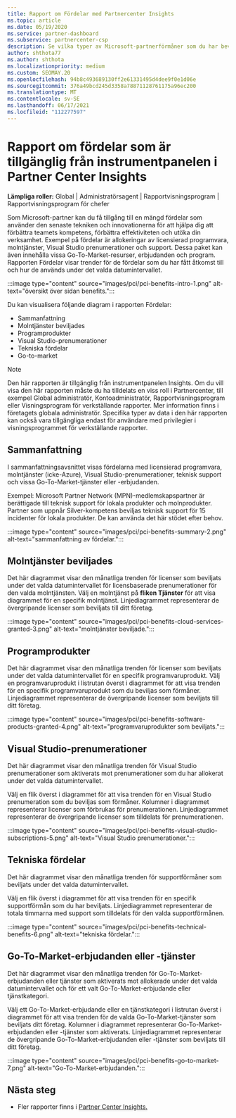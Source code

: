 ```yaml
---
title: Rapport om Fördelar med Partnercenter Insights
ms.topic: article
ms.date: 05/19/2020
ms.service: partner-dashboard
ms.subservice: partnercenter-csp
description: Se vilka typer av Microsoft-partnerförmåner som du har beviljats för att hjälpa till att utöka din verksamhet, förbättra effektiviteten och förbättra teamets färdigheter.
author: shthota77
ms.author: shthota
ms.localizationpriority: medium
ms.custom: SEOMAY.20
ms.openlocfilehash: 94b8c493689130ff2e61331495d4dee9f0e1d06e
ms.sourcegitcommit: 376a49bcd245d3358a78871128761175a96ec200
ms.translationtype: MT
ms.contentlocale: sv-SE
ms.lasthandoff: 06/17/2021
ms.locfileid: "112277597"
---
```

# <a name="benefits-report-available-from-the-partner-center-insights-dashboard"></a>Rapport om fördelar som är tillgänglig från instrumentpanelen i Partner Center Insights

**Lämpliga roller:** Global | Administratörsagent | Rapportvisningsprogram | Rapportvisningsprogram för chefer

Som Microsoft-partner kan du få tillgång till en mängd fördelar som använder den senaste tekniken och innovationerna för att hjälpa dig att förbättra teamets kompetens, förbättra effektiviteten och utöka din verksamhet. Exempel på fördelar är allokeringar av licensierad programvara, molntjänster, Visual Studio prenumerationer och support. Dessa paket kan även innehålla vissa Go-To-Market-resurser, erbjudanden och program. Rapporten Fördelar visar trender för de fördelar som du har fått åtkomst till och hur de används under det valda datumintervallet.

:::image type="content" source="images/pci/pci-benefits-intro-1.png" alt-text="översikt över sidan benefits.":::

Du kan visualisera följande diagram i rapporten Fördelar:

- Sammanfattning
- Molntjänster beviljades
- Programprodukter
- Visual Studio-prenumerationer
- Tekniska fördelar
- Go-to-market

 > [!NOTE]
 > Den här rapporten är tillgänglig från instrumentpanelen Insights. Om du vill visa den här rapporten måste du ha tilldelats en viss roll i Partnercenter, till exempel Global administratör, Kontoadministratör, Rapportvisningsprogram eller Visningsprogram för verkställande rapporter. Mer information finns i företagets globala administratör. Specifika typer av data i den här rapporten kan också vara tillgängliga endast för användare med privilegier i visningsprogrammet för verkställande rapporter.

## <a name="summary"></a>Sammanfattning

I sammanfattningsavsnittet visas fördelarna med licensierad programvara, molntjänster (icke-Azure), Visual Studio-prenumerationer, teknisk support och vissa Go-To-Market-tjänster eller -erbjudanden.

Exempel: Microsoft Partner Network (MPN)-medlemskapspartner är berättigade till teknisk support för lokala produkter och molnprodukter. Partner som uppnår Silver-kompetens beviljas teknisk support för 15 incidenter för lokala produkter. De kan använda det här stödet efter behov. 

:::image type="content" source="images/pci/pci-benefits-summary-2.png" alt-text="sammanfattning av fördelar.":::

## <a name="cloud-services-granted"></a>Molntjänster beviljades

Det här diagrammet visar den månatliga trenden för licenser som beviljats under det valda datumintervallet för licensbaserade prenumerationer för den valda molntjänsten.
Välj en molntjänst på **fliken Tjänster** för att visa diagrammet för en specifik molntjänst. Linjediagrammet representerar de övergripande licenser som beviljats till ditt företag.

:::image type="content" source="images/pci/pci-benefits-cloud-services-granted-3.png" alt-text="molntjänster beviljade.":::

## <a name="software-products"></a>Programprodukter

Det här diagrammet visar den månatliga trenden för licenser som beviljats under det valda datumintervallet för en specifik programvaruprodukt. Välj en programvaruprodukt i listrutan överst i diagrammet för att visa trenden för en specifik programvaruprodukt som du beviljas som förmåner. Linjediagrammet representerar de övergripande licenser som beviljats till ditt företag.

:::image type="content" source="images/pci/pci-benefits-software-products-granted-4.png" alt-text="programvaruprodukter som beviljats.":::

## <a name="visual-studio-subscriptions"></a>Visual Studio-prenumerationer

Det här diagrammet visar den månatliga trenden för Visual Studio prenumerationer som aktiverats mot prenumerationer som du har allokerat under det valda datumintervallet.

Välj en flik överst i diagrammet för att visa trenden för en Visual Studio prenumeration som du beviljas som förmåner. Kolumner i diagrammet representerar licenser som förbrukas för prenumerationen. Linjediagrammet representerar de övergripande licenser som tilldelats för prenumerationen.

:::image type="content" source="images/pci/pci-benefits-visual-studio-subscriptions-5.png" alt-text="Visual Studio prenumerationer.":::

## <a name="technical-benefits"></a>Tekniska fördelar

Det här diagrammet visar den månatliga trenden för supportförmåner som beviljats under det valda datumintervallet.

Välj en flik överst i diagrammet för att visa trenden för en specifik supportförmån som du har beviljats. Linjediagrammet representerar de totala timmarna med support som tilldelats för den valda supportförmånen.

:::image type="content" source="images/pci/pci-benefits-technical-benefits-6.png" alt-text="tekniska fördelar.":::

## <a name="go-to-market-offers-or-services"></a>Go-To-Market-erbjudanden eller -tjänster

Det här diagrammet visar den månatliga trenden för Go-To-Market-erbjudanden eller tjänster som aktiverats mot allokerade under det valda datumintervallet och för ett valt Go-To-Market-erbjudande eller tjänstkategori.

Välj ett Go-To-Market-erbjudande eller en tjänstkategori i listrutan överst i diagrammet för att visa trenden för de valda Go-To-Market-tjänster som beviljats ditt företag. Kolumner i diagrammet representerar Go-To-Market-erbjudanden eller -tjänster som aktiverats. Linjediagrammet representerar de övergripande Go-To-Market-erbjudanden eller -tjänster som beviljats till ditt företag.

:::image type="content" source="images/pci/pci-benefits-go-to-market-7.png" alt-text="Go-To-Market-erbjudanden.":::

## <a name="next-steps"></a>Nästa steg

- Fler rapporter finns i [Partner Center Insights.](partner-center-insights.md)
